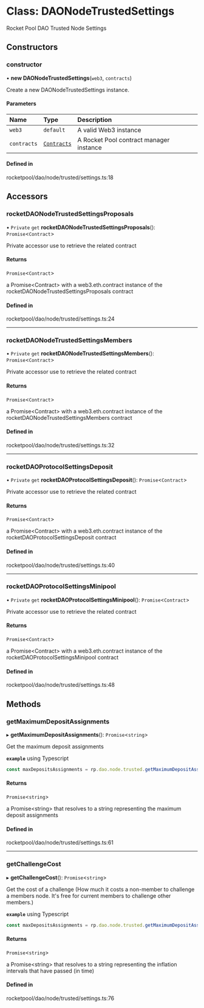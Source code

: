 # Class: DAONodeTrustedSettings

Rocket Pool DAO Trusted Node Settings

## Constructors

### constructor

• **new DAONodeTrustedSettings**(`web3`, `contracts`)

Create a new DAONodeTrustedSettings instance.

#### Parameters

| Name        | Type                     | Description                             |
| :---------- | :----------------------- | :-------------------------------------- |
| `web3`      | `default`                | A valid Web3 instance                   |
| `contracts` | [`Contracts`](Contracts) | A Rocket Pool contract manager instance |

#### Defined in

rocketpool/dao/node/trusted/settings.ts:18

## Accessors

### rocketDAONodeTrustedSettingsProposals

• `Private` `get` **rocketDAONodeTrustedSettingsProposals**(): `Promise`<`Contract`\>

Private accessor use to retrieve the related contract

#### Returns

`Promise`<`Contract`\>

a Promise<Contract\> with a web3.eth.contract instance of the rocketDAONodeTrustedSettingsProposals contract

#### Defined in

rocketpool/dao/node/trusted/settings.ts:24

---

### rocketDAONodeTrustedSettingsMembers

• `Private` `get` **rocketDAONodeTrustedSettingsMembers**(): `Promise`<`Contract`\>

Private accessor use to retrieve the related contract

#### Returns

`Promise`<`Contract`\>

a Promise<Contract\> with a web3.eth.contract instance of the rocketDAONodeTrustedSettingsMembers contract

#### Defined in

rocketpool/dao/node/trusted/settings.ts:32

---

### rocketDAOProtocolSettingsDeposit

• `Private` `get` **rocketDAOProtocolSettingsDeposit**(): `Promise`<`Contract`\>

Private accessor use to retrieve the related contract

#### Returns

`Promise`<`Contract`\>

a Promise<Contract\> with a web3.eth.contract instance of the rocketDAOProtocolSettingsDeposit contract

#### Defined in

rocketpool/dao/node/trusted/settings.ts:40

---

### rocketDAOProtocolSettingsMinipool

• `Private` `get` **rocketDAOProtocolSettingsMinipool**(): `Promise`<`Contract`\>

Private accessor use to retrieve the related contract

#### Returns

`Promise`<`Contract`\>

a Promise<Contract\> with a web3.eth.contract instance of the rocketDAOProtocolSettingsMinipool contract

#### Defined in

rocketpool/dao/node/trusted/settings.ts:48

## Methods

### getMaximumDepositAssignments

▸ **getMaximumDepositAssignments**(): `Promise`<`string`\>

Get the maximum deposit assignments

**`example`** using Typescript

```ts
const maxDepositsAssignments = rp.dao.node.trusted.getMaximumDepositAssignments().then((val: string) => { val };
```

#### Returns

`Promise`<`string`\>

a Promise<string\> that resolves to a string representing the maximum deposit assignments

#### Defined in

rocketpool/dao/node/trusted/settings.ts:61

---

### getChallengeCost

▸ **getChallengeCost**(): `Promise`<`string`\>

Get the cost of a challenge (How much it costs a non-member to challenge a members node. It's free for current members to challenge other members.)

**`example`** using Typescript

```ts
const maxDepositsAssignments = rp.dao.node.trusted.getMaximumDepositAssignments().then((val: string) => { val };
```

#### Returns

`Promise`<`string`\>

a Promise<string\> that resolves to a string representing the inflation intervals that have passed (in time)

#### Defined in

rocketpool/dao/node/trusted/settings.ts:76
